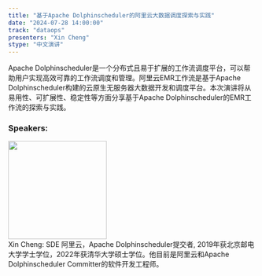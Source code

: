 ```yaml
---
title: "基于Apache Dolphinscheduler的阿里云大数据调度探索与实践"
date: "2024-07-28 14:00:00" 
track: "dataops"
presenters: "Xin Cheng"
stype: "中文演讲"
---
```

Apache Dolphinscheduler是一个分布式且易于扩展的工作流调度平台，可以帮助用户实现高效可靠的工作流调度和管理。阿里云EMR工作流是基于Apache Dolphinscheduler构建的云原生无服务器大数据开发和调度平台。本次演讲将从易用性、可扩展性、稳定性等方面分享基于Apache Dolphinscheduler的EMR工作流的探索与实践。
 ### Speakers: 
 <img src="https://sessionize.com/image/e400-400o400o1-Bzhuez3fVXrxeGQFzY7Syr.jpg" width="200" /><br>Xin Cheng: SDE 阿里云，Apache Dolphinscheduler提交者, 2019年获北京邮电大学学士学位，2022年获清华大学硕士学位。他目前是阿里云和Apache Dolphinscheduler Committer的软件开发工程师。
 <br><br>